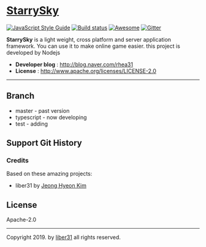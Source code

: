 # [StarrySky](https://github.com/liber31/StarrySky)

[![JavaScript Style Guide](https://img.shields.io/badge/code_style-standard-brightgreen.svg)](https://standardjs.com) [![Build status](https://travis-ci.com/liber31/StarrySky.svg?branch=typescript)]() [![Awesome](https://awesome.re/badge-flat.svg)](https://awesome.re) [![Gitter](https://badges.gitter.im/StarrySkyGitter/community.svg)](https://gitter.im/StarrySkyGitter/community?utm_source=badge&utm_medium=badge&utm_campaign=pr-badge)

**StarrySky** is a light weight, cross platform and server application framework. You can use it to make online game easier. this project is developed by Nodejs

* **Developer blog** : http://blog.naver.com/rhea31
* **License** : http://www.apache.org/licenses/LICENSE-2.0

------

## Branch

* master - past version
* typescript - now developing
* test - adding

## Support Git History

### Credits

Based on these amazing projects:

- liber31 by [Jeong Hyeon Kim](https://github.com/liber31)

## License

Apache-2.0

---

Copyright 2019. by [liber31](https://github.com/liber31) all rights reserved.